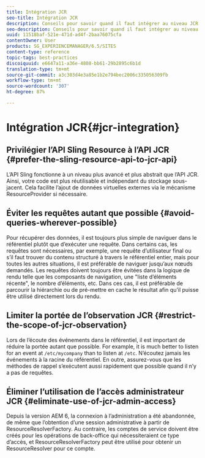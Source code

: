 ```yaml
---
title: Intégration JCR
seo-title: Intégration JCR
description: Conseils pour savoir quand il faut intégrer au niveau JCR
seo-description: Conseils pour savoir quand il faut intégrer au niveau JCR
uuid: 11518baf-521e-471d-ad4f-2baa76075cfa
contentOwner: User
products: SG_EXPERIENCEMANAGER/6.5/SITES
content-type: reference
topic-tags: best-practices
discoiquuid: e6647a11-a36e-4808-bb61-29b2895c6b1d
translation-type: tm+mt
source-git-commit: a3c303d4e3a85e1b2e794bec2006c335056309fb
workflow-type: tm+mt
source-wordcount: '307'
ht-degree: 87%

---
```



# Intégration JCR{#jcr-integration}

## Privilégier l’API Sling Resource à l’API JCR {#prefer-the-sling-resource-api-to-jcr-api}

L’API Sling fonctionne à un niveau plus avancé et plus abstrait que l’API JCR. Ainsi, votre code est plus réutilisable et indépendant du stockage sous-jacent. Cela facilite l’ajout de données virtuelles externes via le mécanisme ResourceProvider si nécessaire.

## Éviter les requêtes autant que possible {#avoid-queries-wherever-possible}

Pour récupérer des données, il est toujours plus simple de naviguer dans le référentiel plutôt que d’exécuter une requête. Dans certains cas, les requêtes sont nécessaires, par exemple, une requête d’utilisateur final ou s’il faut trouver du contenu structuré à travers le référentiel entier, mais pour toutes les autres situations, il est préférable de naviguer jusqu’aux nœuds demandés. Les requêtes doivent toujours être évitées dans la logique de rendu telle que les composants de navigation, une &quot;liste d’éléments récente&quot;, le nombre d’éléments, etc. Dans ces cas, il est préférable de parcourir la hiérarchie ou de pré-mettre en cache le résultat afin qu’il puisse être utilisé directement lors du rendu.

## Limiter la portée de l’observation JCR {#restrict-the-scope-of-jcr-observation}

Lors de l’écoute des événements dans le référentiel, il est important de réduire la portée autant que possible. For example, it is much better to listen for an event at `/etc/mycompany` than to listen at `/etc`. N’écoutez jamais les événements à la racine du référentiel. En outre, assurez-vous que les méthodes de rappel s’exécutent aussi rapidement que possible quand il n’y a pas de requêtes.

## Éliminer l’utilisation de l’accès administrateur JCR {#eliminate-use-of-jcr-admin-access}

Depuis la version AEM 6, la connexion à l’administration a été abandonnée, de même que l’obtention d’une session administrative à partir de ResourceResolverFactory. Au contraire, les comptes de service doivent être créés pour les opérations de back-office qui nécessiteraient ce type d’accès, et ResourceResolverFactory peut être utilisé pour obtenir un ResourceResolver pour ce compte.

